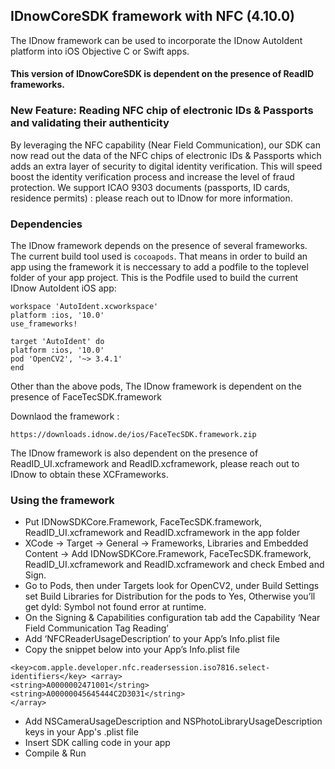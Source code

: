 ## IDnowCoreSDK framework with NFC  (4.10.0)
The IDnow framework can be used to incorporate the IDnow AutoIdent platform into iOS Objective C or Swift apps. 

#### This version of IDnowCoreSDK is dependent on the presence of ReadID frameworks.


### New Feature: Reading NFC chip of electronic IDs & Passports and validating their authenticity

By leveraging the NFC capability (Near Field Communication), our SDK can now read out the data of the NFC chips of electronic IDs & Passports which adds an extra layer of security to digital identity verification. This will speed boost the identity verification process and increase the level of fraud protection.
We support ICAO 9303 documents (passports, ID cards, residence permits) : please reach out to IDnow for more information.


### Dependencies

The IDnow framework depends on the presence of several frameworks. The current build tool used is `cocoapods`. That means in order to build an app using the framework it is neccessary to add a podfile to the toplevel folder of your app project. 
This is the Podfile used to build the current IDnow AutoIdent iOS app:

```
workspace 'AutoIdent.xcworkspace'
platform :ios, '10.0'
use_frameworks!

target 'AutoIdent' do
platform :ios, '10.0'
pod 'OpenCV2', '~> 3.4.1'
end
```
Other than the above pods, The IDnow framework is dependent on the presence of FaceTecSDK.framework

Downlaod the framework :
```
https://downloads.idnow.de/ios/FaceTecSDK.framework.zip

```
The IDnow framework is also dependent on the presence of ReadID_UI.xcframework and ReadID.xcframework,  please reach out to IDnow to obtain these XCFrameworks. 


### Using the framework

* Put IDNowSDKCore.Framework,  FaceTecSDK.framework, ReadID_UI.xcframework and ReadID.xcframework in the app folder
* XCode -> Target -> General -> Frameworks, Libraries and Embedded Content -> Add IDNowSDKCore.Framework, FaceTecSDK.framework, ReadID_UI.xcframework and ReadID.xcframework  and check Embed and Sign.
* Go to Pods, then under Targets look for OpenCV2, under Build Settings set Build Libraries for Distribution for the pods to Yes, Otherwise you’ll get dyld: Symbol not found error at runtime.
* On the Signing & Capabilities configuration tab add the Capability ‘Near Field Communication Tag Reading’
* Add ‘NFCReaderUsageDescription’ to your App’s Info.plist file 
* Copy the snippet below into your App’s Info.plist file 
```
<key>com.apple.developer.nfc.readersession.iso7816.select-identifiers</key> <array>
<string>A0000002471001</string>
<string>A00000045645444C2D3031</string>
</array>

```
* Add NSCameraUsageDescription and NSPhotoLibraryUsageDescription keys in your App's .plist file 
* Insert SDK calling code in your app
* Compile & Run

